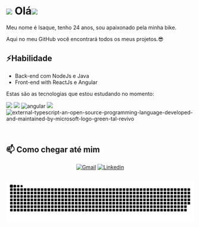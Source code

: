 <h1> <img src="https://i.pinimg.com/originals/ea/40/c8/ea40c8a8d7e150de1f1c76866e6e5425.png" width="29px"> Olá<img src="https://i.pinimg.com/originals/ea/40/c8/ea40c8a8d7e150de1f1c76866e6e5425.png" width="29px"> </h1>

Meu nome é Isaque, tenho 24 anos, sou apaixonado pela minha bike.

Aqui no meu GitHub você encontrará todos os meus projetos.:sunglasses:

<h2>⚡Habilidade</h2>

-   Back-end com NodeJs e Java
-   Front-end with ReactJs e Angular
  
Estas são as tecnologias que estou estudando no momento:

<img src="https://img.icons8.com/color/48/000000/html-5--v1.png"/> <img src="https://img.icons8.com/color/48/000000/java-coffee-cup-logo--v1.png"/> <img alt="angular" src="https://img.icons8.com/color/48/000000/angularjs.png"/> <img src="https://img.icons8.com/color/48/000000/nodejs.png"/>
<img width="48" height="48" src="https://img.icons8.com/external-tal-revivo-green-tal-revivo/48/external-typescript-an-open-source-programming-language-developed-and-maintained-by-microsoft-logo-green-tal-revivo.png" alt="external-typescript-an-open-source-programming-language-developed-and-maintained-by-microsoft-logo-green-tal-revivo"/>


<br>

<div>
  
   <h2>📫 Como chegar até mim</h2>
  
  <div align='center'> 
    <a href="isaquearaujo.profissional@gmail.com" target="_blank">
  <img alt="Gmail" src="https://img.icons8.com/clouds/100/000000/gmail-new.png" /></a> 
<a href="https://www.linkedin.com/in/isaque-araujo-b65525169/" target="_blank">
  <img alt="Linkedin" src="https://img.icons8.com/clouds/100/000000/linkedin.png" /></a>
  <a href="https://www.linkedin.com/in/isaque-araujo-b65525169/" target="_blank">
  </div>
 </div>
  
##
![github contribution grid snake animation](https://raw.githubusercontent.com/platane/platane/output/github-contribution-grid-snake.svg)